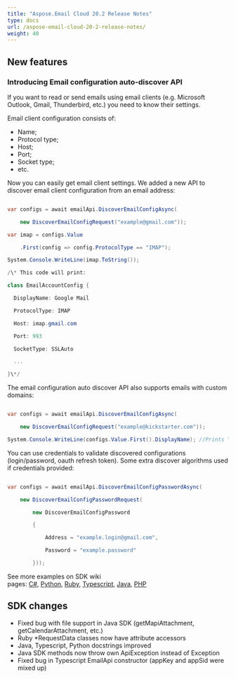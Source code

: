 ```yaml
---
title: "Aspose.Email Cloud 20.2 Release Notes"
type: docs
url: /aspose-email-cloud-20-2-release-notes/
weight: 40
---
```


## **New features**
### **Introducing Email configuration auto-discover API**
If you want to read or send emails using email clients (e.g. Microsoft Outlook, Gmail, Thunderbird, etc.) you need to know their settings. 

Email client configuration consists of:

- Name;
- Protocol type;
- Host;
- Port;
- Socket type;
- etc.

Now you can easily get email client settings. We added a new API to discover email client configuration from an email address:

```csharp

var configs = await emailApi.DiscoverEmailConfigAsync(

    new DiscoverEmailConfigRequest("example@gmail.com"));

var imap = configs.Value

    .First(config => config.ProtocolType == "IMAP");

System.Console.WriteLine(imap.ToString());

/\* This code will print:

class EmailAccountConfig {

  DisplayName: Google Mail

  ProtocolType: IMAP

  Host: imap.gmail.com

  Port: 993

  SocketType: SSLAuto

  ...

}\*/

```

The email configuration auto discover API also supports emails with custom domains:

```csharp

var configs = await emailApi.DiscoverEmailConfigAsync(

    new DiscoverEmailConfigRequest("example@kickstarter.com"));

System.Console.WriteLine(configs.Value.First().DisplayName); //Prints "Google Mail"

```

You can use credentials to validate discovered configurations (login/password, oauth refresh token). Some extra discover algorithms used if credentials provided:

```csharp

var configs = await emailApi.DiscoverEmailConfigPasswordAsync(

    new DiscoverEmailConfigPasswordRequest(

        new DiscoverEmailConfigPassword

        {

            Address = "example.login@gmail.com",

            Password = "example.password"

        }));

```

See more examples on SDK wiki pages: [C#](https://github.com/aspose-email-cloud/aspose-email-cloud-dotnet/wiki), [Python](https://github.com/aspose-email-cloud/aspose-email-cloud-python/wiki), [Ruby](https://github.com/aspose-email-cloud/aspose-email-cloud-ruby/wiki), [Typescript](https://github.com/aspose-email-cloud/aspose-email-cloud-node/wiki), [Java](https://github.com/aspose-email-cloud/aspose-email-cloud-java/wiki), [PHP](https://github.com/aspose-email-cloud/aspose-email-cloud-php/wiki)
## **SDK changes**
- Fixed bug with file support in Java SDK (getMapiAttachment, getCalendarAttachment, etc.)
- Ruby \*RequestData classes now have attribute accessors
- Java, Typescript, Python docstrings improved
- Java SDK methods now throw own ApiException instead of Exception
- Fixed bug in Typescript EmailApi constructor (appKey and appSid were mixed up)
